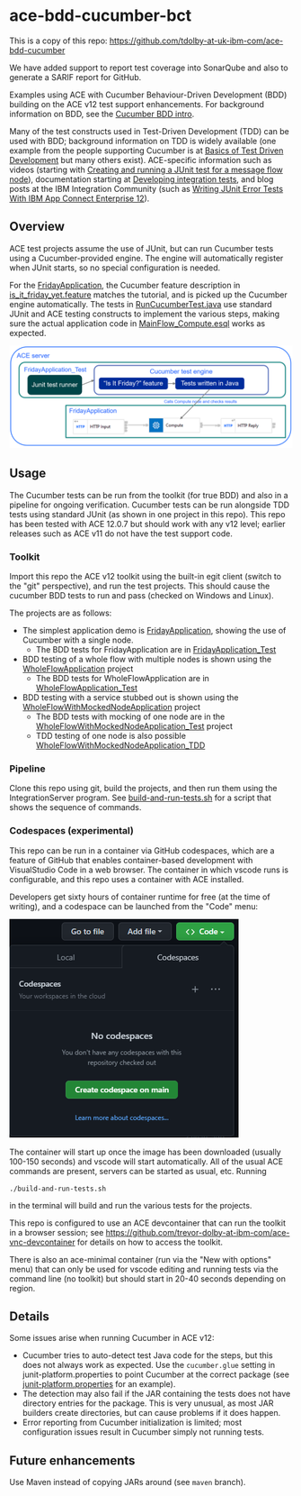 # ace-bdd-cucumber-bct

This is a copy of this repo:
https://github.com/tdolby-at-uk-ibm-com/ace-bdd-cucumber

We have added support to report test coverage into SonarQube and also to generate a SARIF report for GitHub.

Examples using ACE with Cucumber Behaviour-Driven Development (BDD) building on the ACE v12
test support enhancements. For background information on BDD, see the [Cucumber BDD intro](https://cucumber.io/docs/bdd/).

Many of the test constructs used in Test-Driven Development (TDD) can be used with BDD; background
information on TDD is widely available (one example from the people supporting Cucumber is at
[Basics of Test Driven Development](https://smartbear.com/blog/basics-of-test-driven-development-tdd/)
but many others exist). ACE-specific information such as videos (starting with 
[Creating and running a JUnit test for a message flow node](https://www.youtube.com/watch?v=jwnKvcUcX30&t=0s)),
documentation starting at [Developing integration tests](https://www.ibm.com/docs/en/app-connect/12.0?topic=solutions-developing-integration-tests), 
and blog posts at the IBM Integration Community (such as
[Writing JUnit Error Tests With IBM App Connect Enterprise 12](https://community.ibm.com/community/user/integration/blogs/graham-haxby/2021/07/01/writing-juint-error-tests-with-ace)).

## Overview

ACE test projects assume the use of JUnit, but can run Cucumber tests using a Cucumber-provided engine.
The engine will automatically register when JUnit starts, so no special configuration is needed.

For the [FridayApplication](FridayApplication/README.md), the Cucumber feature description in 
[is_it_friday_yet.feature](FridayApplication_Test/src/main/resources/bdd/cucumber/is_it_friday_yet.feature) 
matches the tutorial, and is picked up the Cucumber engine automatically. 
The tests in [RunCucumberTest.java](FridayApplication_Test/src/main/java/bdd/cucumber/RunCucumberTest.java) use standard 
JUnit and ACE testing constructs to implement the various steps, making sure the actual application code in 
[MainFlow_Compute.esql](FridayApplication/MainFlow_Compute.esql) works as expected.

![BDD overview](FridayApplication/bdd-overview.png)


## Usage 

The Cucumber tests can be run from the toolkit (for true BDD) and also in a pipeline for ongoing verification. 
Cucumber tests can be run alongside TDD tests using standard JUnit (as shown in one project in this repo). This
repo has been tested with ACE 12.0.7 but should work with any v12 level; earlier releases such as ACE v11 do
not have the test support code.

### Toolkit

Import this repo the ACE v12 toolkit using the built-in egit client (switch to the "git" perspective), and 
run the test projects. This should cause the cucumber BDD tests to run and pass (checked on Windows and Linux).

The projects are as follows:

- The simplest application demo is [FridayApplication](FridayApplication/README.md), showing the use of Cucumber with a single node.
    - The BDD tests for FridayApplication are in [FridayApplication_Test](FridayApplication_Test/README.md)
- BDD testing of a whole flow with multiple nodes is shown using the [WholeFlowApplication](WholeFlowApplication/README.md) project
    - The BDD tests for WholeFlowApplication are in [WholeFlowApplication_Test](WholeFlowApplication_Test/README.md)
- BDD testing with a service stubbed out is shown using the [WholeFlowWithMockedNodeApplication](WholeFlowWithMockedNodeApplication/README.md) project
    - The BDD tests with mocking of one node are in the [WholeFlowWithMockedNodeApplication_Test](WholeFlowWithMockedNodeApplication_Test/README.md) project
    - TDD testing of one node is also possible [WholeFlowWithMockedNodeApplication_TDD](WholeFlowWithMockedNodeApplication_TDD/README.md)

### Pipeline

Clone this repo using git, build the projects, and then run them using the IntegrationServer program.
See [build-and-run-tests.sh](build-and-run-tests.sh) for a script that shows the sequence of commands.

### Codespaces (experimental)

This repo can be run in a container via GitHub codespaces, which are a feature of GitHub that enables 
container-based development with VisualStudio Code in a web browser. The container in which vscode
runs is configurable, and this repo uses a container with ACE installed.

Developers get sixty hours of container runtime for free (at the time of writing), and a codespace can be launched from the "Code" menu:

![Codespaces launch](/.devcontainer/codespaces-launch.png)

The container will start up once the image has been downloaded (usually 100-150 seconds)
and vscode will start automatically. All of the usual ACE commands are present, servers
can be started as usual, etc. Running
```
./build-and-run-tests.sh
```
in the terminal will build and run the various tests for the projects.

This repo is configured to use an ACE devcontainer that can run the toolkit in a browser 
session; see https://github.com/trevor-dolby-at-ibm-com/ace-vnc-devcontainer for details on
how to access the toolkit.

There is also an ace-minimal container (run via the "New with options" menu) that can only
be used for vscode editing and running tests via the command line (no toolkit) but should 
start in 20-40 seconds depending on region.

## Details

Some issues arise when running Cucumber in ACE v12:

- Cucumber tries to auto-detect test Java code for the steps, but this does not always work as expected. Use the `cucumber.glue` setting in junit-platform.properties to point Cucumber at the correct package (see [junit-platform.properties](FridayApplication_Test/src/main/resources/junit-platform.properties) for an example).
- The detection may also fail if the JAR containing the tests does not have directory entries for the package. This is very unusual, as most JAR builders create directories, but can cause problems if it does happen.
- Error reporting from Cucumber initialization is limited; most configuration issues result in Cucumber simply not running tests.

## Future enhancements

Use Maven instead of copying JARs around (see `maven` branch).
